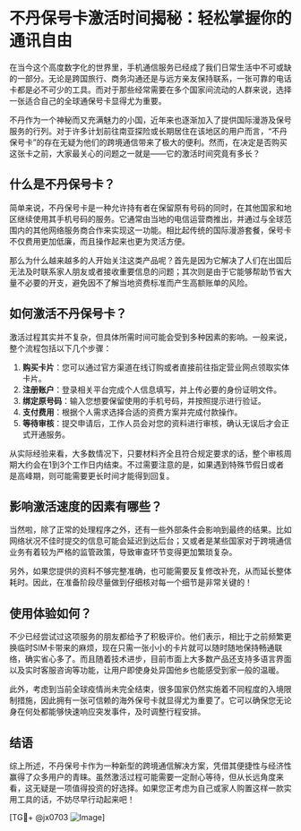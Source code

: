 # 不丹保号卡激活时间揭秘：轻松掌握你的通讯自由

在当今这个高度数字化的世界里，手机通信服务已经成了我们日常生活中不可或缺的一部分。无论是跨国旅行、商务沟通还是与远方亲友保持联系，一张可靠的电话卡都是必不可少的工具。而对于那些经常需要在多个国家间流动的人群来说，选择一张适合自己的全球通保号卡显得尤为重要。

不丹作为一个神秘而又充满魅力的小国，近年来也逐渐加入了提供国际漫游及保号服务的行列。对于许多计划前往南亚探险或长期居住在该地区的用户而言，“不丹保号卡”的存在无疑为他们的跨境通信带来了极大的便利。然而，在决定是否购买这张卡之前，大家最关心的问题之一就是——它的激活时间究竟有多长？

## 什么是不丹保号卡？

简单来说，不丹保号卡是一种允许持有者在保留原有号码的同时，在其他国家和地区继续使用其手机号码的服务。它通常由当地的电信运营商推出，并通过与全球范围内的其他网络服务商合作来实现这一功能。相比起传统的国际漫游套餐，保号卡不仅费用更加低廉，而且操作起来也更为灵活方便。

那么为什么越来越多的人开始关注这类产品呢？首先是因为它解决了人们在出国后无法及时联系家人朋友或者接收重要信息的问题；其次则是由于它能够帮助节省大量不必要的开支，避免因不了解当地资费标准而产生高额账单的风险。

## 如何激活不丹保号卡？

激活过程其实并不复杂，但具体所需时间可能会受到多种因素的影响。一般来说，整个流程包括以下几个步骤：

1. **购买卡片**：您可以通过官方渠道在线订购或者直接前往指定营业网点领取实体卡片。
2. **注册账户**：登录相关平台完成个人信息填写，并上传必要的身份证明文件。
3. **绑定原号码**：输入您想要保留使用的手机号码，并按照提示进行验证。
4. **支付费用**：根据个人需求选择合适的资费方案并完成付款操作。
5. **等待审核**：提交申请后，工作人员会对您的资料进行审核，确认无误后才会正式开通服务。

从实际经验来看，大多数情况下，只要材料齐全且符合规定要求的话，整个审核周期大约会在1到3个工作日内结束。不过需要注意的是，如果遇到特殊节假日或者是高峰期，则可能需要更长时间才能得到回复。

## 影响激活速度的因素有哪些？

当然啦，除了正常的处理程序之外，还有一些外部条件会影响到最终的结果。比如网络状况不佳时提交的信息可能会延迟到达后台；又或者是某些国家对于跨境通信业务有着较为严格的监管政策，导致审查环节变得更加繁琐复杂。

另外，如果您提供的资料不够完整准确，也可能需要反复修改补充，从而延长整体耗时。因此，在准备阶段尽量做到仔细核对每一个细节是非常关键的！

## 使用体验如何？

不少已经尝试过这项服务的朋友都给予了积极评价。他们表示，相比于之前频繁更换临时SIM卡带来的麻烦，现在只需一张小小的卡片就可以随时随地保持畅通联络，确实省心多了。而且随着技术进步，目前市面上大多数产品还支持多语言界面以及实时客服咨询等功能，让用户即使身处异国他乡也能感受到家一般的温暖。

此外，考虑到当前全球疫情尚未完全结束，很多国家仍然实施着不同程度的入境限制措施，因此拥有一张可信赖的海外保号卡就显得尤为重要了。它可以确保您无论身在何处都能够快速响应突发事件，及时调整行程安排。

## 结语

综上所述，不丹保号卡作为一种新型的跨境通信解决方案，凭借其便捷性与经济性赢得了众多用户的青睐。虽然激活过程可能需要一定耐心等待，但从长远角度来看，这无疑是一项值得投资的好选择。如果您正考虑为自己或家人购置这样一款实用工具的话，不妨尽早行动起来吧！

[TG💪+ @jx0703 ![Image](https://github.com/user-attachments/assets/dbca1d08-cadb-493c-b0ec-ad6f7a83f270)]